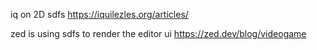 iq on 2D sdfs
https://iquilezles.org/articles/

zed is using sdfs to render the editor ui
https://zed.dev/blog/videogame